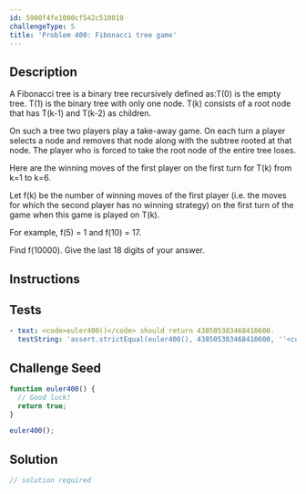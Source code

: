 ```yaml
---
id: 5900f4fe1000cf542c510010
challengeType: 5
title: 'Problem 400: Fibonacci tree game'
---
```


## Description
<section id='description'>
A Fibonacci tree is a binary tree recursively defined as:T(0) is the empty tree.
T(1) is the binary tree with only one node.
T(k) consists of a root node that has T(k-1) and T(k-2) as children.

On such a tree two players play a take-away game. On each turn a player selects a node and removes that node along with the subtree rooted at that node.
The player who is forced to take the root node of the entire tree loses.


Here are the winning moves of the first player on the first turn for T(k) from k=1 to k=6.




Let f(k) be the number of winning moves of the first player (i.e. the moves for which the second player has no winning strategy) on the first turn of the game when this game is played on T(k).



For example, f(5) = 1 and f(10) = 17.



Find f(10000). Give the last 18 digits of your answer.
</section>

## Instructions
<section id='instructions'>

</section>

## Tests
<section id='tests'>

```yml
- text: <code>euler400()</code> should return 438505383468410600.
  testString: 'assert.strictEqual(euler400(), 438505383468410600, ''<code>euler400()</code> should return 438505383468410600.'');'

```

</section>

## Challenge Seed
<section id='challengeSeed'>

<div id='js-seed'>

```js
function euler400() {
  // Good luck!
  return true;
}

euler400();
```

</div>



</section>

## Solution
<section id='solution'>

```js
// solution required
```
</section>
